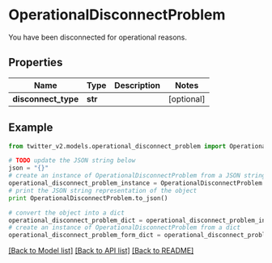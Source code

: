 # OperationalDisconnectProblem

You have been disconnected for operational reasons.

## Properties
Name | Type | Description | Notes
------------ | ------------- | ------------- | -------------
**disconnect_type** | **str** |  | [optional] 

## Example

```python
from twitter_v2.models.operational_disconnect_problem import OperationalDisconnectProblem

# TODO update the JSON string below
json = "{}"
# create an instance of OperationalDisconnectProblem from a JSON string
operational_disconnect_problem_instance = OperationalDisconnectProblem.from_json(json)
# print the JSON string representation of the object
print OperationalDisconnectProblem.to_json()

# convert the object into a dict
operational_disconnect_problem_dict = operational_disconnect_problem_instance.to_dict()
# create an instance of OperationalDisconnectProblem from a dict
operational_disconnect_problem_form_dict = operational_disconnect_problem.from_dict(operational_disconnect_problem_dict)
```
[[Back to Model list]](../README.md#documentation-for-models) [[Back to API list]](../README.md#documentation-for-api-endpoints) [[Back to README]](../README.md)


